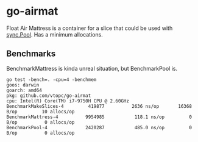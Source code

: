 # go-airmat

Float Air Mattress is a container for a slice that could be used with [sync.Pool](https://pkg.go.dev/sync#Pool).
Has a minimum allocations.

## Benchmarks
BenchmarkMattress is kinda unreal situation, but BenchmarkPool is.
```shell
go test -bench=. -cpu=4 -benchmem
goos: darwin
goarch: amd64
pkg: github.com/vtopc/go-airmat
cpu: Intel(R) Core(TM) i7-9750H CPU @ 2.60GHz
BenchmarkMakeSlices-4   	  419877	      2636 ns/op	   16368 B/op	      10 allocs/op
BenchmarkMattress-4     	 9954985	       118.1 ns/op	       0 B/op	       0 allocs/op
BenchmarkPool-4         	 2420287	       485.0 ns/op	       0 B/op	       0 allocs/op
```
